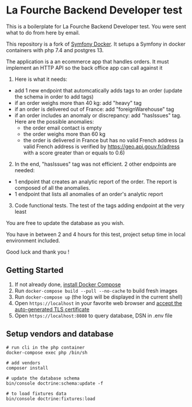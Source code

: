 # La Fourche Backend Developer test

This is a boilerplate for La Fourche Backend Developer test.
You were sent what to do from here by email.

This repository is a fork of [Symfony Docker](https://github.com/dunglas/symfony-docker).
It setups a Symfony in docker containers with php 7.4 and postgres 13.

The application is a an ecommerce app that handles orders. It must implement an HTTP API so the back office app can call against it

1. Here is what it needs:
  - add 1 new endpoint that automcatically adds tags to an order (update the schema in order to add tags)
  - if an order weighs more than 40 kg: add "heavy" tag
  - if an order is delivered out of France: add "foreignWarehouse" tag
  - if an order includes an anomaly or discrepancy: add "hasIssues" tag. Here are the possible anomalies: 
    - the order email contact is empty
    - the order weighs more than 60 kg
    - the order is delivered in France but has no valid French address (a valid French address is verified by https://geo.api.gouv.fr/adress with a score greater than or equals to 0.6)

2. In the end, "hasIssues" tag was not efficient. 2 other endpoints are needed:
  - 1 endpoint that creates an analytic report of the order. The report is composed of all the anomalies.
  - 1 endpoint that lists all anomalies of an order's analytic report 


3. Code functional tests. The test of the tags adding endpoint at the very least


You are free to update the database as you wish.


You have in between 2 and 4 hours for this test, project setup time in local environment included.

Good luck and thank you !

## Getting Started

1. If not already done, [install Docker Compose](https://docs.docker.com/compose/install/)
2. Run `docker-compose build --pull --no-cache` to build fresh images
3. Run `docker-compose up` (the logs will be displayed in the current shell)
4. Open `https://localhost` in your favorite web browser and [accept the auto-generated TLS certificate](https://stackoverflow.com/a/15076602/1352334)
4. Open `https://localhost:8080` to query database, DSN in .env file


## Setup vendors and database

```
# run cli in the php container
docker-compose exec php /bin/sh

# add vendors
composer install

# update the database schema 
bin/console doctrine:schema:update -f

# to load fixtures data
bin/console doctrine:fixtures:load
```
